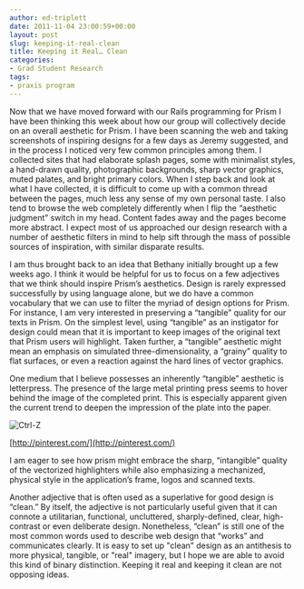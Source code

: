 ```yaml
---
author: ed-triplett
date: 2011-11-04 23:00:59+00:00
layout: post
slug: keeping-it-real-clean
title: Keeping it Real… Clean
categories:
- Grad Student Research
tags:
- praxis program
---
```


Now that we have moved forward with our Rails programming for Prism I have been thinking this week about how our group will collectively decide on an overall aesthetic for Prism. I have been scanning the web and taking screenshots of inspiring designs for a few days as Jeremy suggested, and in the process I noticed very few common principles among them. I collected sites that had elaborate splash pages, some with minimalist styles, a hand-drawn quality, photographic backgrounds, sharp vector graphics, muted palates, and bright primary colors. When I step back and look at what I have collected, it is difficult to come up with a common thread between the pages, much less any sense of my own personal taste. I also tend to browse the web completely differently when I flip the “aesthetic judgment” switch in my head. Content fades away and the pages become more abstract. I expect most of us approached our design research with a number of aesthetic filters in mind to help sift through the mass of possible sources of inspiration, with similar disparate results.

I am thus brought back to an idea that Bethany initially brought up a few weeks ago. I think it would be helpful for us to focus on a few adjectives that we think should inspire Prism’s aesthetics. Design is rarely expressed successfully by using language alone, but we do have a common vocabulary that we can use to filter the myriad of design options for Prism. For instance, I am very interested in preserving a “tangible” quality for our texts in Prism. On the simplest level, using “tangible” as an instigator for design could mean that it is important to keep images of the original text that Prism users will highlight. Taken further, a “tangible” aesthetic might mean an emphasis on simulated three-dimensionality, a “grainy” quality to flat surfaces, or even a reaction against the hard lines of vector graphics.

One medium that I believe possesses an inherently “tangible” aesthetic is letterpress. The presence of the large metal printing press seems to hover behind the image of the completed print. This is especially apparent given the current trend to deepen the impression of the plate into the paper.

![Ctrl-Z](http://farm7.static.flickr.com/6057/6313023717_2c54c4ab33.jpg)

[http://pinterest.com/](http://pinterest.com/)

I am eager to see how prism might embrace the sharp, “intangible” quality of the vectorized highlighters while also emphasizing a mechanized, physical style in the application’s frame, logos and scanned texts.

Another adjective that is often used as a superlative for good design is “clean.” By itself, the adjective is not particularly useful given that it can connote a utilitarian, functional, uncluttered, sharply-defined, clear, high-contrast or even deliberate design. Nonetheless, “clean” is still one of the most common words used to describe web design that “works” and communicates clearly. It is easy to set up "clean" design as an antithesis to more physical, tangible, or "real" imagery, but I hope we are able to avoid this kind of binary distinction. Keeping it real and keeping it clean are not opposing ideas.
